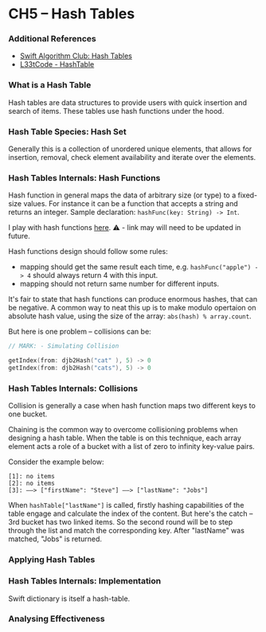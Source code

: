 # CH5 – Hash Tables

### Additional References

- [Swift Algorithm Club: Hash Tables](https://www.raywenderlich.com/206-swift-algorithm-club-hash-tables)
- [L33tCode - HashTable](https://leetcode.com/explore/learn/card/hash-table)

### What is a Hash Table

Hash tables are data structures to provide users with quick insertion and search of items. These tables use hash functions under the hood.

### Hash Table Species: Hash Set

Generally this is a collection of unordered unique elements, that allows for insertion, removal, check element availability and iterate over the elements.

### Hash Tables Internals: Hash Functions

Hash function in general maps the data of arbitrary size (or type) to a fixed-size values.  For instance it can be a function that accepts a string and returns an integer. 
Sample declaration: `hashFunc(key: String) -> Int`.

I play with hash functions [here](https://github.com/DimkaIsALifelongLearner/Grokking-Algorithms-Study-Notes/blob/GROK-5-hash-tables/GROK-5-HashTables/HashTables.playground/Contents.swift). 
⚠️ - link may will need to be updated in future.

Hash functions design should follow some rules:

- mapping should get the same result each time, e.g. `hashFunc("apple") -> 4` should always return 4 with this input.
- mapping should not return same number for different inputs.

It's fair to state that hash functions can produce enormous hashes, that can be negative. A common way to neat this up is to make modulo opertaion on absolute hash value, using the size of the array: `abs(hash) % array.count`.

But here is one problem – collisions can be:

```swift
// MARK: - Simulating Collision

getIndex(from: djb2Hash("cat" ), 5) -> 0
getIndex(from: djb2Hash("cats"), 5) -> 0
```

### Hash Tables Internals: Collisions

Collision is generally a case when hash function maps two different keys to one bucket.

Chaining is the common way to overcome collisioning problems when designing a hash table. When the table is on this technique, each array element acts a role of a bucket with a list of zero to infinity key-value pairs.

Consider the example below:

```ceylon
[1]: no items
[2]: no items
[3]: ––> ["firstName": "Steve"] ––> ["lastName": "Jobs"]
```

When `hashTable["lastName"]` is called, firstly hashing capabilities of the table engage and calculate the index of the content. But here's the catch – 3rd bucket has two linked items. So the second round will be to step through the list and match the corresponding key. After "lastName" was matched, "Jobs" is returned.

### Applying Hash Tables

### Hash Tables Internals: Implementation

Swift dictionary is itself a hash-table.

### Analysing Effectiveness


